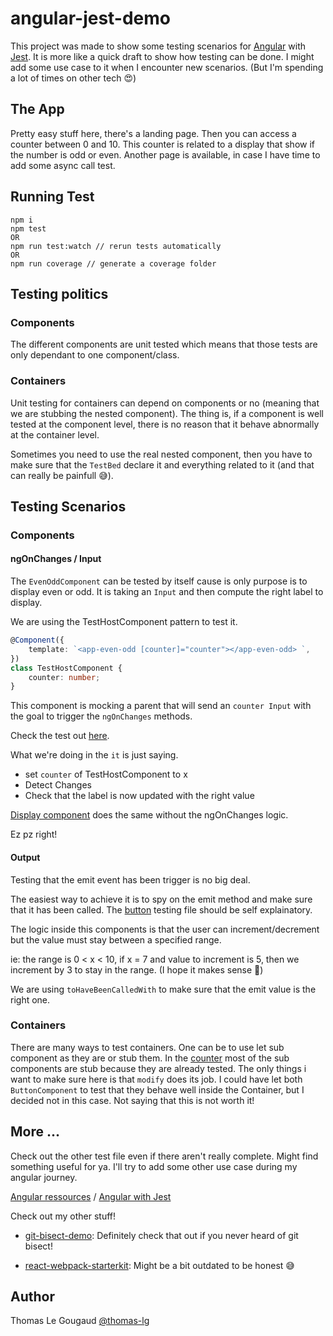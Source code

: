 # angular-jest-demo

This project was made to show some testing scenarios for [Angular](https://angular.io/) with [Jest](https://jestjs.io/).
It is more like a quick draft to show how testing can be done. I might add some use case to it when I encounter new scenarios. (But I'm spending a lot of times on other tech 😍)

## The App

Pretty easy stuff here, there's a landing page. Then you can access a counter between 0 and 10. This counter is related to a display that show if the number is odd or even. Another page is available, in case I have time to add some async call test.

## Running Test

```
npm i
npm test
OR
npm run test:watch // rerun tests automatically
OR
npm run coverage // generate a coverage folder
```

## Testing politics

### Components

The different components are unit tested which means that those tests are only dependant to one component/class.

### Containers

Unit testing for containers can depend on components or no (meaning that we are stubbing the nested component).
The thing is, if a component is well tested at the component level, there is no reason that it behave abnormally at the container level.

Sometimes you need to use the real nested component, then you have to make sure that the `TestBed` declare it and everything related to it (and that can really be painfull 😅).

## Testing Scenarios

### Components

#### ngOnChanges / Input

The `EvenOddComponent` can be tested by itself cause is only purpose is to display even or odd. It is taking an `Input` and then compute the right label to display.

We are using the TestHostComponent pattern to test it.

```ts
@Component({
	template: `<app-even-odd [counter]="counter"></app-even-odd> `,
})
class TestHostComponent {
	counter: number;
}
```

This component is mocking a parent that will send an `counter Input` with the goal to trigger the `ngOnChanges` methods.

Check the test out [here](src/app/components/even-odd/even-odd.component.spec.ts).

What we're doing in the `it` is just saying.

- set `counter` of TestHostComponent to x
- Detect Changes
- Check that the label is now updated with the right value

[Display component](src/app/components/display/display.component.spec.ts) does the same without the ngOnChanges logic.

Ez pz right!

#### Output

Testing that the emit event has been trigger is no big deal.

The easiest way to achieve it is to spy on the emit method and make sure that it has been called. The [button](src/app/components/button/button.component.spec.ts) testing file should be self explainatory.

The logic inside this components is that the user can increment/decrement but the value must stay between a specified range.

ie: the range is 0 < x < 10, if x = 7 and value to increment is 5, then we increment by 3 to stay in the range. (I hope it makes sense 🤔)

We are using `toHaveBeenCalledWith` to make sure that the emit value is the right one.

### Containers

There are many ways to test containers. One can be to use let sub component as they are or stub them. In the [counter](src/app/containers/counter/counter.component.spec.ts) most of the sub components are stub because they are already tested. The only things i want to make sure here is that `modify` does its job. I could have let both `ButtonComponent` to test that they behave well inside the Container, but I decided not in this case. Not saying that this is not worth it!

## More ...

Check out the other test file even if there aren't really complete. Might find something useful for ya. I'll try to add some other use case during my angular journey.

[Angular ressources](https://angular.io/guide/testing) / [Angular with Jest](https://www.xfive.co/blog/testing-angular-faster-jest/)

Check out my other stuff!

- [git-bisect-demo](https://github.com/thomas-lg/git-bisect-demo): Definitely check that out if you never heard of git bisect!

- [react-webpack-starterkit](https://github.com/thomas-lg/react-webpack-starterkit): Might be a bit outdated to be honest 😅

## Author

Thomas Le Gougaud [@thomas-lg](https://github.com/thomas-lg)
